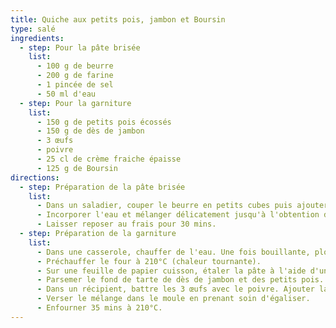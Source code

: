 ```yaml
---
title: Quiche aux petits pois, jambon et Boursin
type: salé
ingredients:
  - step: Pour la pâte brisée
    list:
      - 100 g de beurre
      - 200 g de farine
      - 1 pincée de sel
      - 50 ml d'eau
  - step: Pour la garniture
    list:
      - 150 g de petits pois écossés
      - 150 g de dès de jambon
      - 3 œufs
      - poivre
      - 25 cl de crème fraiche épaisse
      - 125 g de Boursin
directions:
  - step: Préparation de la pâte brisée
    list:
      - Dans un saladier, couper le beurre en petits cubes puis ajouter la farine et le sel. Effriter le mélange à la main.
      - Incorporer l'eau et mélanger délicatement jusqu'à l'obtention d'une boule (qui ne colle pas).
      - Laisser reposer au frais pour 30 mins.
  - step: Préparation de la garniture
    list:
      - Dans une casserole, chauffer de l'eau. Une fois bouillante, plonger les petits pois pour 8 mins de cuisson. Rincer et réserver.
      - Préchauffer le four à 210°C (chaleur tournante).
      - Sur une feuille de papier cuisson, étaler la pâte à l'aide d'un rouleau à pâtisserie et la transférer dans un moule de 28 cm.
      - Parsemer le fond de tarte de dès de jambon et des petits pois.
      - Dans un récipient, battre les 3 œufs avec le poivre. Ajouter la crème fraiche et bien remuer à nouveau. Puis de nouveau avec le Boursin jusqu'à obtenir une pâte liquide et homogène.
      - Verser le mélange dans le moule en prenant soin d'égaliser.
      - Enfourner 35 mins à 210°C.
---
```

